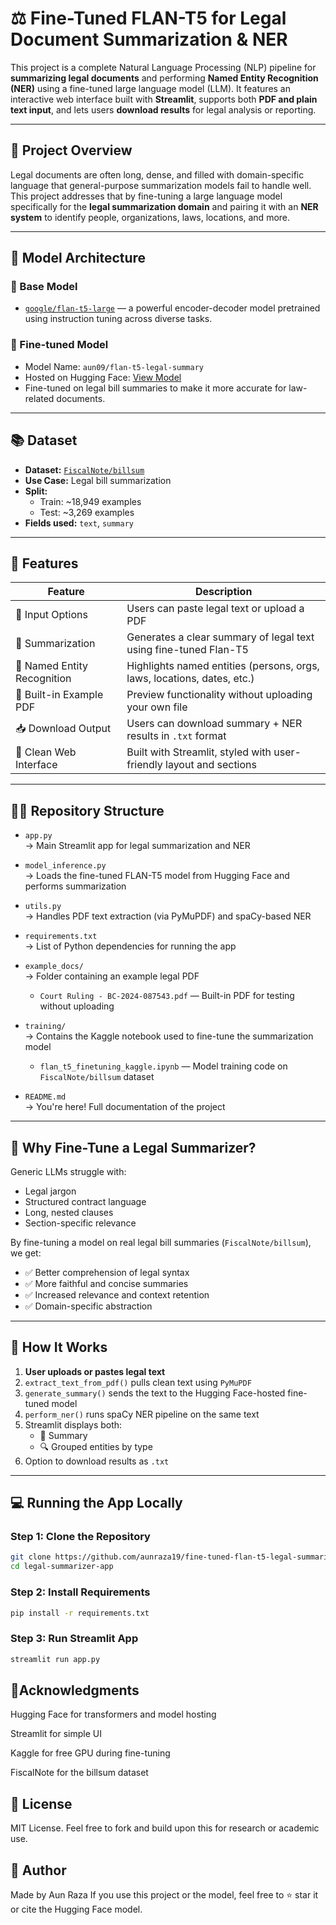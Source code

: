 # ⚖️ Fine-Tuned FLAN-T5 for Legal Document Summarization & NER

This project is a complete Natural Language Processing (NLP) pipeline for **summarizing legal documents** and performing **Named Entity Recognition (NER)** using a fine-tuned large language model (LLM). It features an interactive web interface built with **Streamlit**, supports both **PDF and plain text input**, and lets users **download results** for legal analysis or reporting.

---

## 📌 Project Overview

Legal documents are often long, dense, and filled with domain-specific language that general-purpose summarization models fail to handle well. This project addresses that by fine-tuning a large language model specifically for the **legal summarization domain** and pairing it with an **NER system** to identify people, organizations, laws, locations, and more.

---

## 🧠 Model Architecture

### 🔹 Base Model
- [`google/flan-t5-large`](https://huggingface.co/google/flan-t5-large) — a powerful encoder-decoder model pretrained using instruction tuning across diverse tasks.

### 🔹 Fine-tuned Model
- Model Name: `aun09/flan-t5-legal-summary`
- Hosted on Hugging Face: [View Model](https://huggingface.co/aun09/flan-t5-legal-summary)
- Fine-tuned on legal bill summaries to make it more accurate for law-related documents.

---

## 📚 Dataset

- **Dataset:** [`FiscalNote/billsum`](https://huggingface.co/datasets/FiscalNote/billsum)
- **Use Case:** Legal bill summarization
- **Split:**  
  - Train: ~18,949 examples  
  - Test: ~3,269 examples  
- **Fields used:** `text`, `summary`

---

## 🚀 Features

| Feature                         | Description                                                                 |
|----------------------------------|-----------------------------------------------------------------------------|
| 🧾 Input Options                 | Users can paste legal text or upload a PDF                                  |
| 🧪 Summarization                 | Generates a clear summary of legal text using fine-tuned Flan-T5            |
| 🧠 Named Entity Recognition      | Highlights named entities (persons, orgs, laws, locations, dates, etc.)     |
| 📎 Built-in Example PDF          | Preview functionality without uploading your own file                       |
| 📥 Download Output               | Users can download summary + NER results in `.txt` format                   |
| 🎨 Clean Web Interface           | Built with Streamlit, styled with user-friendly layout and sections         |

---

## 🧑‍💻 Repository Structure

- `app.py`  
  → Main Streamlit app for legal summarization and NER

- `model_inference.py`  
  → Loads the fine-tuned FLAN-T5 model from Hugging Face and performs summarization

- `utils.py`  
  → Handles PDF text extraction (via PyMuPDF) and spaCy-based NER

- `requirements.txt`  
  → List of Python dependencies for running the app

- `example_docs/`  
  → Folder containing an example legal PDF
  - `Court Ruling - BC-2024-087543.pdf` — Built-in PDF for testing without uploading

- `training/`  
  → Contains the Kaggle notebook used to fine-tune the summarization model
  - `flan_t5_finetuning_kaggle.ipynb` — Model training code on `FiscalNote/billsum` dataset

- `README.md`  
  → You're here! Full documentation of the project

---

## 🧠 Why Fine-Tune a Legal Summarizer?

Generic LLMs struggle with:

- Legal jargon
- Structured contract language
- Long, nested clauses
- Section-specific relevance

By fine-tuning a model on real legal bill summaries (`FiscalNote/billsum`), we get:

- ✅ Better comprehension of legal syntax
- ✅ More faithful and concise summaries
- ✅ Increased relevance and context retention
- ✅ Domain-specific abstraction

---

## 🔧 How It Works

1. **User uploads or pastes legal text**
2. `extract_text_from_pdf()` pulls clean text using `PyMuPDF`
3. `generate_summary()` sends the text to the Hugging Face-hosted fine-tuned model
4. `perform_ner()` runs spaCy NER pipeline on the same text
5. Streamlit displays both:
   - 📌 Summary
   - 🔍 Grouped entities by type
6. Option to download results as `.txt`

---

## 💻 Running the App Locally

### Step 1: Clone the Repository
```bash
git clone https://github.com/aunraza19/fine-tuned-flan-t5-legal-summarizer-app.git
cd legal-summarizer-app
```

### Step 2: Install Requirements
```bash
pip install -r requirements.txt
```

### Step 3: Run Streamlit App
```bash
streamlit run app.py
```

## 🙌Acknowledgments
Hugging Face for transformers and model hosting

Streamlit for simple UI

Kaggle for free GPU during fine-tuning

FiscalNote for the billsum dataset

## 📄 License
MIT License. Feel free to fork and build upon this for research or academic use.

## 👤 Author
Made by Aun Raza
If you use this project or the model, feel free to ⭐ star it or cite the Hugging Face model.

